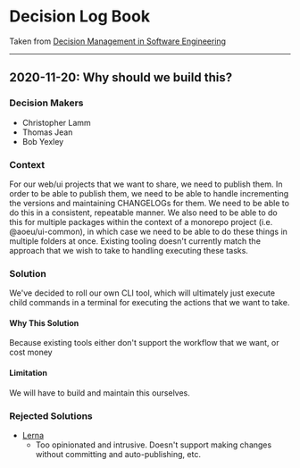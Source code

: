 # Decision Log Book

Taken from [Decision Management in Software Engineering](https://medium.com/swlh/decision-management-in-software-engineering-ca60f9d40e02)

---

## 2020-11-20: Why should we build this?

### Decision Makers

* Christopher Lamm
* Thomas Jean
* Bob Yexley

### Context

For our web/ui projects that we want to share, we need to publish them. In order to be able to publish them, we need to be able to handle incrementing the versions and maintaining CHANGELOGs for them. We need to be able to do this in a consistent, repeatable manner. We also need to be able to do this for multiple packages within the context of a monorepo project (i.e. @aoeu/ui-common), in which case we need to be able to do these things in multiple folders at once. Existing tooling doesn't currently match the approach that we wish to take to handling executing these tasks.

### Solution

We've decided to roll our own CLI tool, which will ultimately just execute child commands in a terminal for executing the actions that we want to take.

#### Why This Solution

Because existing tools either don't support the workflow that we want, or cost money
#### Limitation

We will have to build and maintain this ourselves.

### Rejected Solutions

* [Lerna](https://lerna.js.org/)
    * Too opinionated and intrusive. Doesn't support making changes without committing and auto-publishing, etc.
